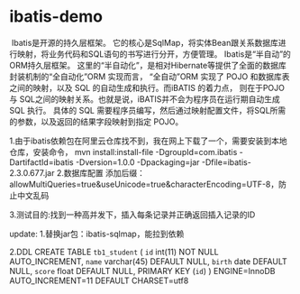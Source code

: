 # ibatis-demo
 Ibatis是开源的持久层框架。
它的核心是SqlMap，将实体Bean跟关系数据库进行映射，将业务代码和SQL语句的书写进行分开，方便管理。
Ibatis是“半自动”的ORM持久层框架。
这里的“半自动化”，是相对Hibernate等提供了全面的数据库封装机制的“全自动化”ORM 实现而言，
“全自动”ORM 实现了 POJO 和数据库表之间的映射，以及 SQL 的自动生成和执行。而iBATIS 的着力点，
则在于POJO 与 SQL之间的映射关系。也就是说，iBATIS并不会为程序员在运行期自动生成 SQL 执行。
具体的 SQL 需要程序员编写，然后通过映射配置文件，将SQL所需的参数，以及返回的结果字段映射到指定 POJO。

1.由于ibatis依赖包在阿里云仓库找不到，我在网上下载了一个，需要安装到本地仓库，安装命令，
mvn install:install-file -DgroupId=com.ibatis -DartifactId=ibatis -Dversion=1.0.0 -Dpackaging=jar -Dfile=ibatis-2.3.0.677.jar
2.数据库配置
添加后缀：allowMultiQueries=true&useUnicode=true&characterEncoding=UTF-8，防止中文乱码

3.测试目的:找到一种高并发下，插入每条记录并正确返回插入记录的ID


update:
1.替换jar包：ibatis-sqlmap，能拉到依赖

2.DDL
CREATE TABLE `tb1_student` (
  `id` int(11) NOT NULL AUTO_INCREMENT,
  `name` varchar(45) DEFAULT NULL,
  `birth` date DEFAULT NULL,
  `score` float DEFAULT NULL,
  PRIMARY KEY (`id`)
) ENGINE=InnoDB AUTO_INCREMENT=11 DEFAULT CHARSET=utf8

